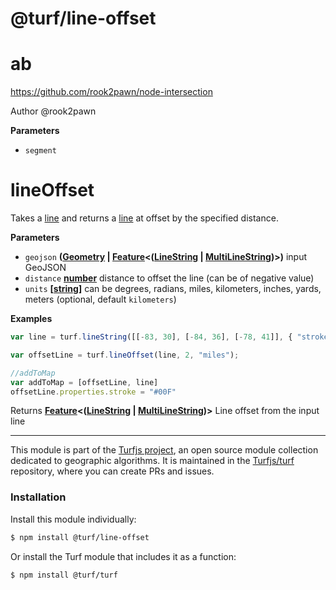 # @turf/line-offset

# ab

<https://github.com/rook2pawn/node-intersection>

Author @rook2pawn

**Parameters**

-   `segment`  

# lineOffset

Takes a [line](http://geojson.org/geojson-spec.html#linestring) and returns a [line](http://geojson.org/geojson-spec.html#linestring) at offset by the specified distance.

**Parameters**

-   `geojson` **([Geometry](http://geojson.org/geojson-spec.html#geometry) \| [Feature](http://geojson.org/geojson-spec.html#feature-objects)&lt;([LineString](http://geojson.org/geojson-spec.html#linestring) \| [MultiLineString](http://geojson.org/geojson-spec.html#multilinestring))>)** input GeoJSON
-   `distance` **[number](https://developer.mozilla.org/en-US/docs/Web/JavaScript/Reference/Global_Objects/Number)** distance to offset the line (can be of negative value)
-   `units` **\[[string](https://developer.mozilla.org/en-US/docs/Web/JavaScript/Reference/Global_Objects/String)]** can be degrees, radians, miles, kilometers, inches, yards, meters (optional, default `kilometers`)

**Examples**

```javascript
var line = turf.lineString([[-83, 30], [-84, 36], [-78, 41]], { "stroke": "#F00" });

var offsetLine = turf.lineOffset(line, 2, "miles");

//addToMap
var addToMap = [offsetLine, line]
offsetLine.properties.stroke = "#00F"
```

Returns **[Feature](http://geojson.org/geojson-spec.html#feature-objects)&lt;([LineString](http://geojson.org/geojson-spec.html#linestring) \| [MultiLineString](http://geojson.org/geojson-spec.html#multilinestring))>** Line offset from the input line

<!-- This file is automatically generated. Please don't edit it directly:
if you find an error, edit the source file (likely index.js), and re-run
./scripts/generate-readmes in the turf project. -->

---

This module is part of the [Turfjs project](http://turfjs.org/), an open source
module collection dedicated to geographic algorithms. It is maintained in the
[Turfjs/turf](https://github.com/Turfjs/turf) repository, where you can create
PRs and issues.

### Installation

Install this module individually:

```sh
$ npm install @turf/line-offset
```

Or install the Turf module that includes it as a function:

```sh
$ npm install @turf/turf
```
